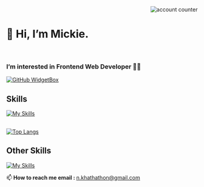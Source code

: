 <div id="badges" align="right">
  <img src="https://komarev.com/ghpvc/?username=MickieProjects&style=flat-square&color=blue" alt="account counter"/>
</div>

# 👋 Hi, I’m Mickie. 
<br>


### I’m interested in Frontend Web Developer 🧑‍💻 


[![GitHub WidgetBox](https://github-widgetbox.vercel.app/api/profile?username=MickieProjects&data=followers,repositories,stars,commits&theme=nautilus)](https://github.com/Jurredr/github-widgetbox)

## Skills

[![My Skills](https://skillicons.dev/icons?i=html,css,js,bootstrap,tailwind,git,github)](https://skillicons.dev)
<br>
<br>

[![Top Langs](https://github-readme-stats.vercel.app/api/top-langs/?username=MickieProjects&layout=compact&theme=vision-friendly-white)](https://github.com/anuraghazra/github-readme-stats)

## Other Skills

[![My Skills](https://skillicons.dev/icons?i=figma,ps,ai,pr,ae,blender)](https://skillicons.dev)

📫<b> How to reach me email : </b> n.khathathon@gmail.com
